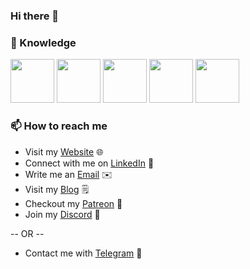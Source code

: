 ### Hi there 👋

<!--
**bostrot/bostrot** is a ✨ _special_ ✨ repository because its `README.md` (this file) appears on your GitHub profile.

Here are some ideas to get you started:

- 🔭 I’m currently working on ...
- 🌱 I’m currently learning ...
- 👯 I’m looking to collaborate on ...
- 🤔 I’m looking for help with ...
- 💬 Ask me about ...
- 📫 How to reach me: ...
- 😄 Pronouns: ...
- ⚡ Fun fact: ...
-->
### 📖 Knowledge

<!--![node](https://img.shields.io/badge/node-%3E%3D%206.0.0-brightgreen)-->

<p float="left">
  <a><img src="https://nodejs.org/static/images/logos/nodejs-new-pantone-black.svg" height="70"></img></a>
  <a><img src="https://cdn-images-1.medium.com/max/1200/1*5-aoK8IBmXve5whBQM90GA.png" height="70"></img></a>
  <a><img src="https://duckduckgo.com/i/39ece087.png" height="70"></img></a>
  <a><img src="https://www.docker.com/sites/default/files/d8/2019-07/Moby-logo.png" height="70"></img></a>
  <a><img src="https://duckduckgo.com/i/2474f7d4.png" height="70"></img></a>
</p>

### 📫 How to reach me

- Visit my [Website](https://bostrot.com) 🌐
- Connect with me on [LinkedIn](https://www.linkedin.com/in/erictrenkel/) 👤
- Write me an [Email](mailto:github@bostrot.com) ✉️
- Visit my [Blog](https://senpai.club) 🗒
- Checkout my [Patreon](https://www.patreon.com/erictrenkel) 🍩
- Join my [Discord](https://discord.gg/fZvGq3D) 🎲

-- OR --

- Contact me with [Telegram](http://t.me/bostrot_bot) 🤖

